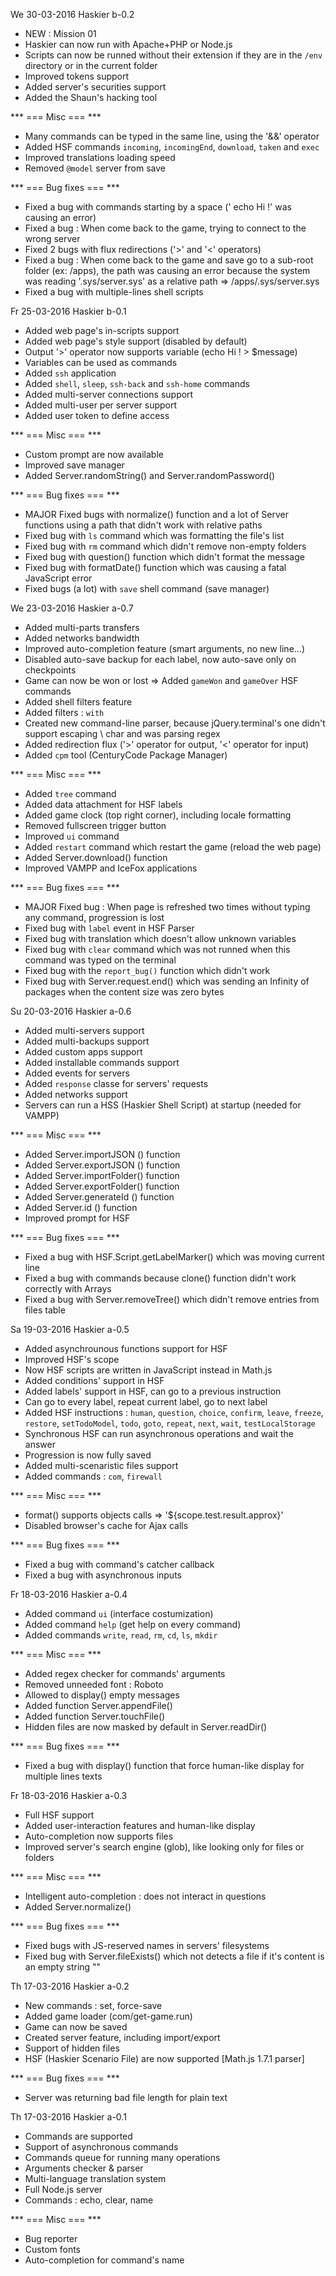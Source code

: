 We 30-03-2016
Haskier b-0.2
- NEW : Mission 01
- Haskier can now run with Apache+PHP or Node.js
- Scripts can now be runned without their extension if they are in the `/env` directory or in the current folder
- Improved tokens support
- Added server's securities support
- Added the Shaun's hacking tool

*** === Misc === ***
- Many commands can be typed in the same line, using the '&&' operator
- Added HSF commands `incoming`, `incomingEnd`, `download`, `taken` and `exec`
- Improved translations loading speed
- Removed `@model` server from save

*** === Bug fixes === ***
- Fixed a bug with commands starting by a space (' echo Hi !' was causing an error)
- Fixed a bug : When come back to the game, trying to connect to the wrong server
- Fixed 2 bugs with flux redirections ('>' and '<' operators)
- Fixed a bug : When come back to the game and save go to a sub-root folder (ex: /apps), the path was causing an error because the system was reading '.sys/server.sys' as a relative path => /apps/.sys/server.sys
- Fixed a bug with multiple-lines shell scripts

Fr 25-03-2016
Haskier b-0.1
- Added web page's in-scripts support
- Added web page's style support (disabled by default)
- Output '>' operator now supports variable (echo Hi ! > $message)
- Variables can be used as commands
- Added `ssh` application
- Added `shell`, `sleep`, `ssh-back` and `ssh-home` commands
- Added multi-server connections support
- Added multi-user per server support
- Added user token to define access

*** === Misc === ***
- Custom prompt are now available
- Improved save manager
- Added Server.randomString() and Server.randomPassword()

*** === Bug fixes === ***
- MAJOR Fixed bugs with normalize() function and a lot of Server functions using a path that didn't work with relative paths
- Fixed bug with `ls` command which was formatting the file's list
- Fixed bug with `rm` command which didn't remove non-empty folders
- Fixed bug with question() function which didn't format the message
- Fixed bug with formatDate() function which was causing a fatal JavaScript error
- Fixed bugs (a lot) with `save` shell command (save manager)

We 23-03-2016
Haskier a-0.7
- Added multi-parts transfers
- Added networks bandwidth
- Improved auto-completion feature (smart arguments, no new line...)
- Disabled auto-save backup for each label, now auto-save only on checkpoints
- Game can now be won or lost => Added `gameWon` and `gameOver` HSF commands
- Added shell filters feature
- Added filters : `with`
- Created new command-line parser, because jQuery.terminal's one didn't support escaping \\ char and was parsing regex
- Added redirection flux ('>' operator for output, '<' operator for input)
- Added `cpm` tool (CenturyCode Package Manager)

*** === Misc === ***
- Added `tree` command
- Added data attachment for HSF labels
- Added game clock (top right corner), including locale formatting
- Removed fullscreen trigger button
- Improved `ui` command
- Added `restart` command which restart the game (reload the web page)
- Added Server.download() function
- Improved VAMPP and IceFox applications

*** === Bug fixes === ***
- MAJOR Fixed bug : When page is refreshed two times without typing any command, progression is lost
- Fixed bug with `label` event in HSF Parser
- Fixed bug with translation which doesn't allow unknown variables
- Fixed bug with `clear` command which was not runned when this command was typed on the terminal
- Fixed bug with the `report_bug()` function which didn't work
- Fixed bug with Server.request.end() which was sending an Infinity of packages when the content size was zero bytes

Su 20-03-2016
Haskier a-0.6
- Added multi-servers support
- Added multi-backups support
- Added custom apps support
- Added installable commands support
- Added events for servers
- Added `response` classe for servers' requests
- Added networks support
- Servers can run a HSS (Haskier Shell Script) at startup (needed for VAMPP)

*** === Misc === ***
- Added Server.importJSON  () function
- Added Server.exportJSON  () function
- Added Server.importFolder() function
- Added Server.exportFolder() function
- Added Server.generateId  () function
- Added Server.id          () function
- Improved prompt for HSF

*** === Bug fixes === ***
- Fixed a bug with HSF.Script.getLabelMarker() which was moving current line
- Fixed a bug with commands because clone() function didn't work correctly with Arrays
- Fixed a bug with Server.removeTree() which didn't remove entries from files table

Sa 19-03-2016
Haskier a-0.5
- Added asynchrounous functions support for HSF
- Improved HSF's scope
- Now HSF scripts are written in JavaScript instead in Math.js
- Added conditions' support in HSF
- Added labels' support in HSF, can go to a previous instruction
- Can go to every label, repeat current label, go to next label
- Added HSF instructions : `human`, `question`, `choice`, `confirm`, `leave`, `freeze`, `restore`, `setTodoModel`, `todo`, `goto`, `repeat`, `next`, `wait`, `testLocalStorage`
- Synchronous HSF can run asynchronous operations and wait the answer
- Progression is now fully saved
- Added multi-scenaristic files support
- Added commands : `com`, `firewall`

*** === Misc === ***
- format() supports objects calls => '${scope.test.result.approx}'
- Disabled browser's cache for Ajax calls

*** === Bug fixes === ***
- Fixed a bug with command's catcher callback
- Fixed a bug with asynchronous inputs

Fr 18-03-2016
Haskier a-0.4
- Added command `ui` (interface costumization)
- Added command `help` (get help on every command)
- Added commands `write`, `read`, `rm`, `cd`, `ls`, `mkdir`

*** === Misc === ***
- Added regex checker for commands' arguments
- Removed unneeded font : Roboto
- Allowed to display() empty messages
- Added function Server.appendFile()
- Added function Server.touchFile()
- Hidden files are now masked by default in Server.readDir()

*** === Bug fixes === ***
- Fixed a bug with display() function that force human-like display for multiple lines texts

Fr 18-03-2016
Haskier a-0.3
- Full HSF support
- Added user-interaction features and human-like display
- Auto-completion now supports files
- Improved server's search engine (glob), like looking only for files or folders

*** === Misc === ***
- Intelligent auto-completion : does not interact in questions
- Added Server.normalize()

*** === Bug fixes === ***
- Fixed bugs with JS-reserved names in servers' filesystems
- Fixed bug with Server.fileExists() which not detects a file if it's content is an empty string ""

Th 17-03-2016
Haskier a-0.2
- New commands : set, force-save
- Added game loader (com/get-game.run)
- Game can now be saved
- Created server feature, including import/export
- Support of hidden files
- HSF (Haskier Scenario File) are now supported [Math.js 1.7.1 parser]

*** === Bug fixes === ***
- Server was returning bad file length for plain text

Th 17-03-2016
Haskier a-0.1
- Commands are supported
- Support of asynchronous commands
- Commands queue for running many operations
- Arguments checker & parser
- Multi-language translation system
- Full Node.js server
- Commands : echo, clear, name

*** === Misc === ***
- Bug reporter
- Custom fonts
- Auto-completion for command's name
